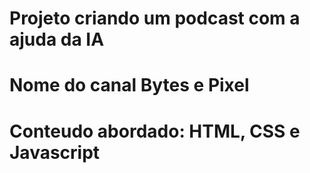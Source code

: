 # Projeto criando um podcast com a ajuda da IA 
# Nome do canal Bytes e Pixel 
# Conteudo abordado: HTML, CSS e Javascript